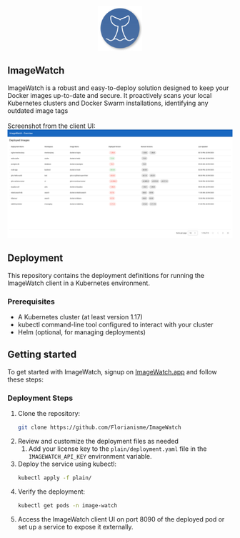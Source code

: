 <div style="text-align: center;">
  <img src="./media/logo.svg" width="100" alt="logo"/>
</div>

## ImageWatch
ImageWatch is a robust and easy-to-deploy solution designed to keep your Docker images up-to-date and
secure. It proactively scans your local Kubernetes clusters and Docker Swarm installations,
identifying any outdated image tags
<br><br>
Screenshot from the client UI:
![Image List UI](./media/ui_image_overview.png)

## Deployment
This repository contains the deployment definitions for running the 
ImageWatch client in a Kubernetes environment.

### Prerequisites
- A Kubernetes cluster (at least version 1.17)
- kubectl command-line tool configured to interact with your cluster
- Helm (optional, for managing deployments)

## Getting started
To get started with ImageWatch, signup on [ImageWatch.app](http://imagewatch.app) and follow these steps:

### Deployment Steps
1. Clone the repository:
   ```bash
   git clone https://github.com/Florianisme/ImageWatch
    ```
2. Review and customize the deployment files as needed
   1. Add your license key to the `plain/deployment.yaml` file in the `IMAGEWATCH_API_KEY` environment variable.
3. Deploy the service using kubectl:
   ```bash
   kubectl apply -f plain/
   ```
4. Verify the deployment:
   ```bash
   kubectl get pods -n image-watch
   ```
5. Access the ImageWatch client UI on port 8090 of the deployed pod or set up a service to expose it externally.
